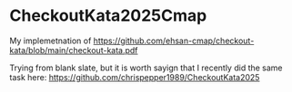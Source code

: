 # CheckoutKata2025Cmap

My implemetnation of 
https://github.com/ehsan-cmap/checkout-kata/blob/main/checkout-kata.pdf

Trying from blank slate, but it is worth sayign that I recently did the same task here:
https://github.com/chrispepper1989/CheckoutKata2025
